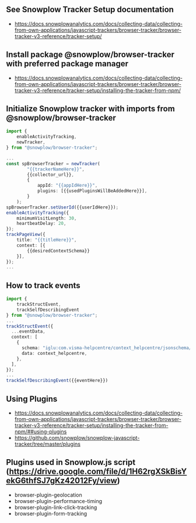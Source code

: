 ## See Snowplow Tracker Setup documentation

- https://docs.snowplowanalytics.com/docs/collecting-data/collecting-from-own-applications/javascript-trackers/browser-tracker/browser-tracker-v3-reference/tracker-setup/

## Install package @snowplow/browser-tracker with preferred package manager

- https://docs.snowplowanalytics.com/docs/collecting-data/collecting-from-own-applications/javascript-trackers/browser-tracker/browser-tracker-v3-reference/tracker-setup/installing-the-tracker-from-npm/

## Initialize Snowplow tracker with imports from @snowplow/browser-tracker

```typescript
import {
    enableActivityTracking,
    newTracker,
} from "@snowplow/browser-tracker";

...
const spBrowserTracker = newTracker(
        "{{trackerNameHere}}",
        {{collector_url}},
        {
            appId: "{{appIdHere}}",
            plugins: [{{usedPluginsWillBeAddedHere}}],
        }
    );
spBrowserTracker.setUserId({{userIdHere}});
enableActivityTracking({
    minimumVisitLength: 30,
    heartbeatDelay: 20,
});
trackPageView({
    title: "{{titleHere}}",
    context: [{
        {{desiredContextSchema}}
    }],
});
...
```

## How to track events

```typescript
import {
    trackStructEvent,
    trackSelfDescribingEvent
} from "@snowplow/browser-tracker";
...
trackStructEvent({
  ...eventData,
  context: [
    {
      schema: "iglu:com.visma-helpcentre/context_helpcentre/jsonschema/1-0-0",
      data: context_helpcentre,
    },
  ],
});
...
trackSelfDescribingEvent({{eventHere}})
```

## Using Plugins

- https://docs.snowplowanalytics.com/docs/collecting-data/collecting-from-own-applications/javascript-trackers/browser-tracker/browser-tracker-v3-reference/tracker-setup/installing-the-tracker-from-npm/##using-plugins
- https://github.com/snowplow/snowplow-javascript-tracker/tree/master/plugins

## Plugins used in Snowplow.js script (https://drive.google.com/file/d/1H62rgXSkBisYekG6thfSJ7gKz42012Fy/view)

- browser-plugin-geolocation
- browser-plugin-performance-timing
- browser-plugin-link-click-tracking
- browser-plugin-form-tracking
